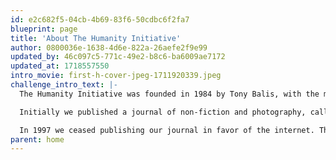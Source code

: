 ```yaml
---
id: e2c682f5-04cb-4b69-83f6-50cdbc6f2fa7
blueprint: page
title: 'About The Humanity Initiative'
author: 0800036e-1638-4d6e-822a-26aefe2f9e99
updated_by: 46c097c5-771c-49e2-b8c6-ba6009ae7172
updated_at: 1718557550
intro_movie: first-h-cover-jpeg-1711920339.jpeg
challenge_intro_text: |-
  The Humanity Initiative was founded in 1984 by Tony Balis, with the mission of "...encouraging people to understand this planet as our common home." 

  Initially we published a journal of non-fiction and photography, called 'humanity.' Our first contributor was His Holiness The Dalai Lama, who happily agreed, during a private audience, to Tony's request to write a letter to the children of the world. 

  In 1997 we ceased publishing our journal in favor of the internet. This year, 2014, we have completely re-imagined our site  --  www.ourhumanity.org.  --  to better address humankind's most urgent challenges and to inspire each of us to take action.
parent: home
---
```

